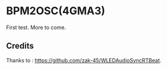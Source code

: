 # BPM2OSC(4GMA3)

First test. More to come.

## Credits

Thanks to :  https://github.com/zak-45/WLEDAudioSyncRTBeat.
